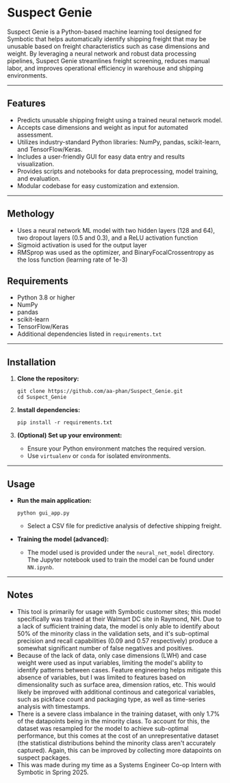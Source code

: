 # Suspect Genie

Suspect Genie is a Python-based machine learning tool designed for Symbotic that helps automatically identify shipping freight that may be unusable based on freight characteristics such as case dimensions and weight. By leveraging a neural network and robust data processing pipelines, Suspect Genie streamlines freight screening, reduces manual labor, and improves operational efficiency in warehouse and shipping environments.

---

## Features

- Predicts unusable shipping freight using a trained neural network model.
- Accepts case dimensions and weight as input for automated assessment.
- Utilizes industry-standard Python libraries: NumPy, pandas, scikit-learn, and TensorFlow/Keras.
- Includes a user-friendly GUI for easy data entry and results visualization.
- Provides scripts and notebooks for data preprocessing, model training, and evaluation.
- Modular codebase for easy customization and extension.

---

## Methology

- Uses a neural network ML model with two hidden layers (128 and 64), two dropout layers (0.5 and 0.3), and a ReLU activation function
- Sigmoid activation is used for the output layer
- RMSprop was used as the optimizer, and BinaryFocalCrossentropy as the loss function (learning rate of 1e-3)

## Requirements

- Python 3.8 or higher
- NumPy
- pandas
- scikit-learn
- TensorFlow/Keras
- Additional dependencies listed in `requirements.txt`

---

## Installation

1. **Clone the repository:**
    ```
    git clone https://github.com/aa-phan/Suspect_Genie.git
    cd Suspect_Genie
    ```

2. **Install dependencies:**
    ```
    pip install -r requirements.txt
    ```

3. **(Optional) Set up your environment:**
    - Ensure your Python environment matches the required version.
    - Use `virtualenv` or `conda` for isolated environments.

---

## Usage

- **Run the main application:**
    ```
    python gui_app.py
    ```
    - Select a CSV file for predictive analysis of defective shipping freight.

- **Training the model (advanced):**
    - The model used is provided under the `neural_net_model` directory. The Jupyter notebook used to train the model can be found under `NN.ipynb`.

---

## Notes

- This tool is primarily for usage with Symbotic customer sites; this model specifically was trained at their Walmart DC site in Raymond, NH. Due to a lack of sufficient training data, the model is only able to identify about 50% of the minority class in the validation sets, and it's sub-optimal precision and recall capabilities (0.09 and 0.57 respectively) produce a somewhat significant number of false negatives and positives.
- Because of the lack of data, only case dimensions (LWH) and case weight were used as input variables, limiting the model's ability to identify patterns between cases. Feature engineering helps mitigate this absence of variables, but I was limited to features based on dimensionality such as surface area, dimension ratios, etc. This would likely be improved with additional continous and categorical variables, such as pickface count and packaging type, as well as time-series analysis with timestamps.
- There is a severe class imbalance in the training dataset, with only 1.7% of the datapoints being in the minority class. To account for this, the dataset was resampled for the model to achieve sub-optimal performance, but this comes at the cost of an unrepresentative dataset (the statistical distributions behind the minority class aren't accurately captured). Again, this can be improved by collecting more datapoints on suspect packages.
- This was made during my time as a Systems Engineer Co-op Intern with Symbotic in Spring 2025.
